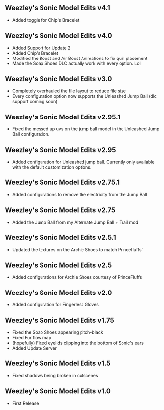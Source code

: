 ## Weezley's Sonic Model Edits v4.1
- Added toggle for Chip's Bracelet

## Weezley's Sonic Model Edits v4.0
- Added Support for Update 2
- Added Chip's Bracelet
- Modified the Boost and Air Boost Animations to fix quill placement
- Made the Soap Shoes DLC actually work with every option. Lol

## Weezley's Sonic Model Edits v3.0
- Completely overhauled the file layout to reduce file size
- Every configuration option now supports the Unleashed Jump Ball (dlc support coming soon)

## Weezley's Sonic Model Edits v2.95.1
- Fixed the messed up uvs on the jump ball model in the Unleashed Jump Ball configuration.

## Weezley's Sonic Model Edits v2.95
- Added configuration for Unleashed jump ball. Currently only available with the default customization options.

## Weezley's Sonic Model Edits v2.75.1
- Added configurations to remove the electricity from the Jump Ball

## Weezley's Sonic Model Edits v2.75
- Added the Jump Ball from my Alternate Jump Ball + Trail mod

## Weezley's Sonic Model Edits v2.5.1
- Updated the textures on the Archie Shoes to match Princefluffs'

## Weezley's Sonic Model Edits v2.5
- Added configurations for Archie Shoes courtesy of PrinceFluffs

## Weezley's Sonic Model Edits v2.0
- Added configuration for Fingerless Gloves

## Weezley's Sonic Model Edits v1.75
- Fixed the Soap Shoes appearing pitch-black
- Fixed Fur flow map
- (hopefully) Fixed eyelids clipping into the bottom of Sonic's ears
- Added Update Server

## Weezley's Sonic Model Edits v1.5
- Fixed shadows being broken in cutscenes

## Weezley's Sonic Model Edits v1.0
- First Release
